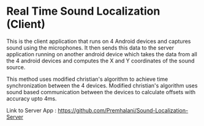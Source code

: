 # Real Time Sound Localization (Client)

This is the client application that runs on 4 Android devices and captures sound using the microphones. It then sends this data to the server application running on another android device which takes the data from all the 4 android devices and computes the X and Y coordinates of the sound source.

This method uses modified christian's algorithm to achieve time synchronization between the 4 devices. Modified christian's algorithm uses sound based communication between the devices to calculate offsets with accuracy upto 4ms.

Link to Server App : https://github.com/Premhalani/Sound-Localization-Server
